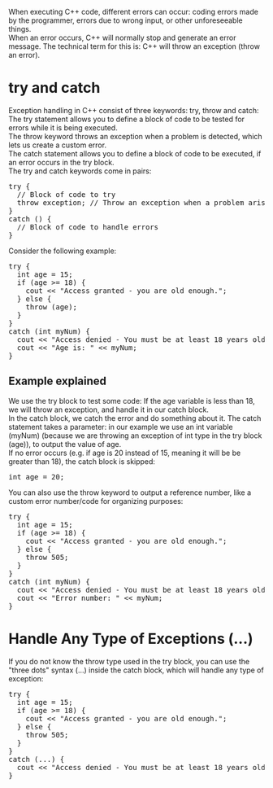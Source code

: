 When executing C++ code, different errors can occur: coding errors made by the programmer, errors due to wrong input, or other unforeseeable things.
<br>
When an error occurs, C++ will normally stop and generate an error message. The technical term for this is: C++ will throw an exception (throw an error).
<h1>try and catch</h1>
Exception handling in C++ consist of three keywords: try, throw and catch:
<br>
The try statement allows you to define a block of code to be tested for errors while it is being executed.
<br>
The throw keyword throws an exception when a problem is detected, which lets us create a custom error.
<br>
The catch statement allows you to define a block of code to be executed, if an error occurs in the try block.
<br>
The try and catch keywords come in pairs:
<pre>
try {
  // Block of code to try
  throw exception; // Throw an exception when a problem arise
}
catch () {
  // Block of code to handle errors
}
</pre>
Consider the following example:
<pre>
try {
  int age = 15;
  if (age &gt;= 18) {
    cout &lt;&lt; "Access granted - you are old enough.";
  } else {
    throw (age);
  }
}
catch (int myNum) {
  cout &lt;&lt; "Access denied - You must be at least 18 years old.\n";
  cout &lt;&lt; "Age is: " &lt;&lt; myNum;
}
</pre>
<h2>Example explained</h2>
We use the try block to test some code: If the age variable is less than 18, we will throw an exception, and handle it in our catch block.
<br>
In the catch block, we catch the error and do something about it. The catch statement takes a parameter: in our example we use an int variable (myNum) (because we are throwing an exception of int type in the try block (age)), to output the value of age.
<br>
If no error occurs (e.g. if age is 20 instead of 15, meaning it will be be greater than 18), the catch block is skipped:
<pre>int age = 20;</pre>
You can also use the throw keyword to output a reference number, like a custom error number/code for organizing purposes:
<pre>
try {
  int age = 15;
  if (age &gt;= 18) {
    cout &lt;&lt; "Access granted - you are old enough.";
  } else {
    throw 505;
  }
}
catch (int myNum) {
  cout &lt;&lt; "Access denied - You must be at least 18 years old.\n";
  cout &lt;&lt; "Error number: " &lt;&lt; myNum;
}
</pre>
<h1>Handle Any Type of Exceptions (...)</h1>
If you do not know the throw type used in the try block, you can use the "three dots" syntax (...) inside the catch block, which will handle any type of exception:
<pre>
try {
  int age = 15;
  if (age &gt;= 18) {
    cout &lt;&lt; "Access granted - you are old enough.";
  } else {
    throw 505;
  }
}
catch (...) {
  cout &lt;&lt; "Access denied - You must be at least 18 years old.\n";
}
</pre>
